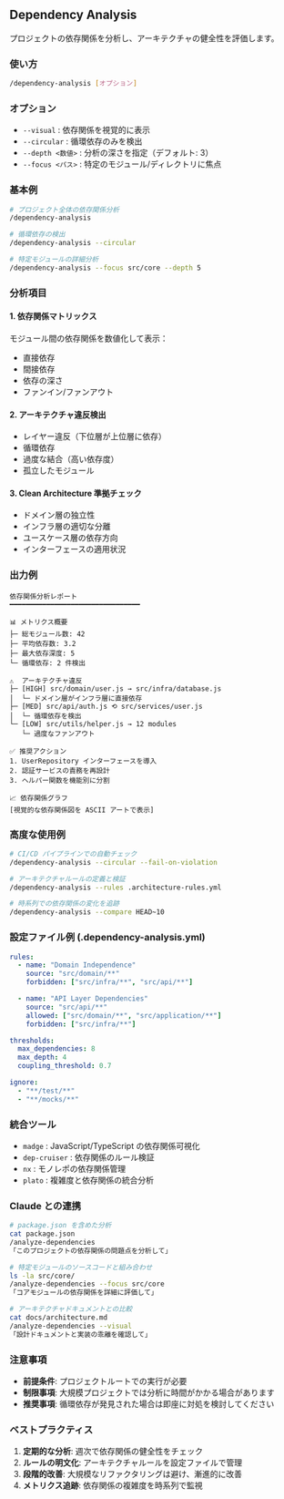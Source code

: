 ## Dependency Analysis

プロジェクトの依存関係を分析し、アーキテクチャの健全性を評価します。

### 使い方

```bash
/dependency-analysis [オプション]
```

### オプション

- `--visual` : 依存関係を視覚的に表示
- `--circular` : 循環依存のみを検出
- `--depth <数値>` : 分析の深さを指定（デフォルト: 3）
- `--focus <パス>` : 特定のモジュール/ディレクトリに焦点

### 基本例

```bash
# プロジェクト全体の依存関係分析
/dependency-analysis

# 循環依存の検出
/dependency-analysis --circular

# 特定モジュールの詳細分析
/dependency-analysis --focus src/core --depth 5
```

### 分析項目

#### 1. 依存関係マトリックス

モジュール間の依存関係を数値化して表示：

- 直接依存
- 間接依存
- 依存の深さ
- ファンイン/ファンアウト

#### 2. アーキテクチャ違反検出

- レイヤー違反（下位層が上位層に依存）
- 循環依存
- 過度な結合（高い依存度）
- 孤立したモジュール

#### 3. Clean Architecture 準拠チェック

- ドメイン層の独立性
- インフラ層の適切な分離
- ユースケース層の依存方向
- インターフェースの適用状況

### 出力例

```
依存関係分析レポート
━━━━━━━━━━━━━━━━━━━━━━━━━━━━━━━━

📊 メトリクス概要
├─ 総モジュール数: 42
├─ 平均依存数: 3.2
├─ 最大依存深度: 5
└─ 循環依存: 2 件検出

⚠️  アーキテクチャ違反
├─ [HIGH] src/domain/user.js → src/infra/database.js
│  └─ ドメイン層がインフラ層に直接依存
├─ [MED] src/api/auth.js ⟲ src/services/user.js
│  └─ 循環依存を検出
└─ [LOW] src/utils/helper.js → 12 modules
   └─ 過度なファンアウト

✅ 推奨アクション
1. UserRepository インターフェースを導入
2. 認証サービスの責務を再設計
3. ヘルパー関数を機能別に分割

📈 依存関係グラフ
[視覚的な依存関係図を ASCII アートで表示]
```

### 高度な使用例

```bash
# CI/CD パイプラインでの自動チェック
/dependency-analysis --circular --fail-on-violation

# アーキテクチャルールの定義と検証
/dependency-analysis --rules .architecture-rules.yml

# 時系列での依存関係の変化を追跡
/dependency-analysis --compare HEAD~10
```

### 設定ファイル例 (.dependency-analysis.yml)

```yaml
rules:
  - name: "Domain Independence"
    source: "src/domain/**"
    forbidden: ["src/infra/**", "src/api/**"]

  - name: "API Layer Dependencies"
    source: "src/api/**"
    allowed: ["src/domain/**", "src/application/**"]
    forbidden: ["src/infra/**"]

thresholds:
  max_dependencies: 8
  max_depth: 4
  coupling_threshold: 0.7

ignore:
  - "**/test/**"
  - "**/mocks/**"
```

### 統合ツール

- `madge` : JavaScript/TypeScript の依存関係可視化
- `dep-cruiser` : 依存関係のルール検証
- `nx` : モノレポの依存関係管理
- `plato` : 複雑度と依存関係の統合分析

### Claude との連携

```bash
# package.json を含めた分析
cat package.json
/analyze-dependencies
「このプロジェクトの依存関係の問題点を分析して」

# 特定モジュールのソースコードと組み合わせ
ls -la src/core/
/analyze-dependencies --focus src/core
「コアモジュールの依存関係を詳細に評価して」

# アーキテクチャドキュメントとの比較
cat docs/architecture.md
/analyze-dependencies --visual
「設計ドキュメントと実装の乖離を確認して」
```

### 注意事項

- **前提条件**: プロジェクトルートでの実行が必要
- **制限事項**: 大規模プロジェクトでは分析に時間がかかる場合があります
- **推奨事項**: 循環依存が発見された場合は即座に対処を検討してください

### ベストプラクティス

1. **定期的な分析**: 週次で依存関係の健全性をチェック
2. **ルールの明文化**: アーキテクチャルールを設定ファイルで管理
3. **段階的改善**: 大規模なリファクタリングは避け、漸進的に改善
4. **メトリクス追跡**: 依存関係の複雑度を時系列で監視
